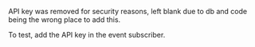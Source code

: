 API key was removed for security reasons, left blank due to db and code being the wrong place to add this.

To test, add the API key in the event subscriber.
